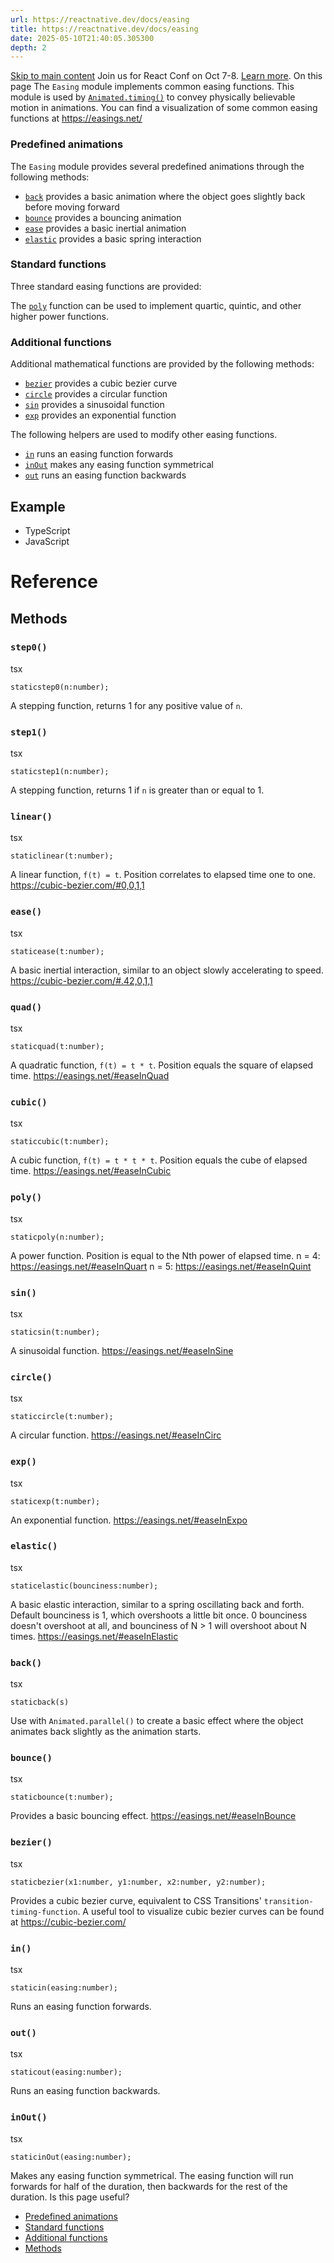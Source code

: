 ```yaml
---
url: https://reactnative.dev/docs/easing
title: https://reactnative.dev/docs/easing
date: 2025-05-10T21:40:05.305300
depth: 2
---
```


[Skip to main content](https://reactnative.dev/docs/easing#__docusaurus_skipToContent_fallback)
Join us for React Conf on Oct 7-8. [Learn more](https://conf.react.dev).
On this page
The `Easing` module implements common easing functions. This module is used by [`Animated.timing()`](https://reactnative.dev/docs/animated#timing) to convey physically believable motion in animations.
You can find a visualization of some common easing functions at <https://easings.net/>
### Predefined animations[​](https://reactnative.dev/docs/easing#predefined-animations "Direct link to Predefined animations")
The `Easing` module provides several predefined animations through the following methods:
  * [`back`](https://reactnative.dev/docs/easing#back) provides a basic animation where the object goes slightly back before moving forward
  * [`bounce`](https://reactnative.dev/docs/easing#bounce) provides a bouncing animation
  * [`ease`](https://reactnative.dev/docs/easing#ease) provides a basic inertial animation
  * [`elastic`](https://reactnative.dev/docs/easing#elastic) provides a basic spring interaction


### Standard functions[​](https://reactnative.dev/docs/easing#standard-functions "Direct link to Standard functions")
Three standard easing functions are provided:


The [`poly`](https://reactnative.dev/docs/easing#poly) function can be used to implement quartic, quintic, and other higher power functions.
### Additional functions[​](https://reactnative.dev/docs/easing#additional-functions "Direct link to Additional functions")
Additional mathematical functions are provided by the following methods:
  * [`bezier`](https://reactnative.dev/docs/easing#bezier) provides a cubic bezier curve
  * [`circle`](https://reactnative.dev/docs/easing#circle) provides a circular function
  * [`sin`](https://reactnative.dev/docs/easing#sin) provides a sinusoidal function
  * [`exp`](https://reactnative.dev/docs/easing#exp) provides an exponential function


The following helpers are used to modify other easing functions.
  * [`in`](https://reactnative.dev/docs/easing#in) runs an easing function forwards
  * [`inOut`](https://reactnative.dev/docs/easing#inout) makes any easing function symmetrical
  * [`out`](https://reactnative.dev/docs/easing#out) runs an easing function backwards


## Example[​](https://reactnative.dev/docs/easing#example "Direct link to Example")
  * TypeScript
  * JavaScript


# Reference
## Methods[​](https://reactnative.dev/docs/easing#methods "Direct link to Methods")
### `step0()`[​](https://reactnative.dev/docs/easing#step0 "Direct link to step0")
tsx
```
staticstep0(n:number);
```

A stepping function, returns 1 for any positive value of `n`.
### `step1()`[​](https://reactnative.dev/docs/easing#step1 "Direct link to step1")
tsx
```
staticstep1(n:number);
```

A stepping function, returns 1 if `n` is greater than or equal to 1.
### `linear()`[​](https://reactnative.dev/docs/easing#linear "Direct link to linear")
tsx
```
staticlinear(t:number);
```

A linear function, `f(t) = t`. Position correlates to elapsed time one to one.
<https://cubic-bezier.com/#0,0,1,1>
### `ease()`[​](https://reactnative.dev/docs/easing#ease "Direct link to ease")
tsx
```
staticease(t:number);
```

A basic inertial interaction, similar to an object slowly accelerating to speed.
<https://cubic-bezier.com/#.42,0,1,1>
### `quad()`[​](https://reactnative.dev/docs/easing#quad "Direct link to quad")
tsx
```
staticquad(t:number);
```

A quadratic function, `f(t) = t * t`. Position equals the square of elapsed time.
<https://easings.net/#easeInQuad>
### `cubic()`[​](https://reactnative.dev/docs/easing#cubic "Direct link to cubic")
tsx
```
staticcubic(t:number);
```

A cubic function, `f(t) = t * t * t`. Position equals the cube of elapsed time.
<https://easings.net/#easeInCubic>
### `poly()`[​](https://reactnative.dev/docs/easing#poly "Direct link to poly")
tsx
```
staticpoly(n:number);
```

A power function. Position is equal to the Nth power of elapsed time.
n = 4: <https://easings.net/#easeInQuart> n = 5: <https://easings.net/#easeInQuint>
### `sin()`[​](https://reactnative.dev/docs/easing#sin "Direct link to sin")
tsx
```
staticsin(t:number);
```

A sinusoidal function.
<https://easings.net/#easeInSine>
### `circle()`[​](https://reactnative.dev/docs/easing#circle "Direct link to circle")
tsx
```
staticcircle(t:number);
```

A circular function.
<https://easings.net/#easeInCirc>
### `exp()`[​](https://reactnative.dev/docs/easing#exp "Direct link to exp")
tsx
```
staticexp(t:number);
```

An exponential function.
<https://easings.net/#easeInExpo>
### `elastic()`[​](https://reactnative.dev/docs/easing#elastic "Direct link to elastic")
tsx
```
staticelastic(bounciness:number);
```

A basic elastic interaction, similar to a spring oscillating back and forth.
Default bounciness is 1, which overshoots a little bit once. 0 bounciness doesn't overshoot at all, and bounciness of N > 1 will overshoot about N times.
<https://easings.net/#easeInElastic>
### `back()`[​](https://reactnative.dev/docs/easing#back "Direct link to back")
tsx
```
staticback(s)
```

Use with `Animated.parallel()` to create a basic effect where the object animates back slightly as the animation starts.
### `bounce()`[​](https://reactnative.dev/docs/easing#bounce "Direct link to bounce")
tsx
```
staticbounce(t:number);
```

Provides a basic bouncing effect.
<https://easings.net/#easeInBounce>
### `bezier()`[​](https://reactnative.dev/docs/easing#bezier "Direct link to bezier")
tsx
```
staticbezier(x1:number, y1:number, x2:number, y2:number);
```

Provides a cubic bezier curve, equivalent to CSS Transitions' `transition-timing-function`.
A useful tool to visualize cubic bezier curves can be found at <https://cubic-bezier.com/>
### `in()`[​](https://reactnative.dev/docs/easing#in "Direct link to in")
tsx
```
staticin(easing:number);
```

Runs an easing function forwards.
### `out()`[​](https://reactnative.dev/docs/easing#out "Direct link to out")
tsx
```
staticout(easing:number);
```

Runs an easing function backwards.
### `inOut()`[​](https://reactnative.dev/docs/easing#inout "Direct link to inout")
tsx
```
staticinOut(easing:number);
```

Makes any easing function symmetrical. The easing function will run forwards for half of the duration, then backwards for the rest of the duration.
Is this page useful?
  * [Predefined animations](https://reactnative.dev/docs/easing#predefined-animations)
  * [Standard functions](https://reactnative.dev/docs/easing#standard-functions)
  * [Additional functions](https://reactnative.dev/docs/easing#additional-functions)
  * [Methods](https://reactnative.dev/docs/easing#methods)



